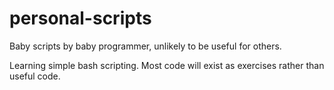 # personal-scripts
Baby scripts by baby programmer, unlikely to be useful for others.

Learning simple bash scripting. Most code will exist as exercises rather than useful code.
